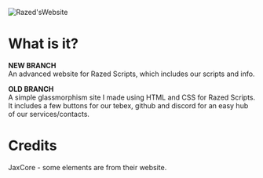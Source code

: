 ![Razed'sWebsite](https://user-images.githubusercontent.com/91488137/197419662-46801d5d-3ed0-45ec-b3b3-ab5af9b72052.png)

# What is it?
**NEW BRANCH**\
An advanced website for Razed Scripts, which includes our scripts and info.

**OLD BRANCH**\
A simple glassmorphism site I made using HTML and CSS for Razed Scripts.\
It includes a few buttons for our tebex, github and discord for an easy hub of our services/contacts.

# Credits
JaxCore - some elements are from their website.
